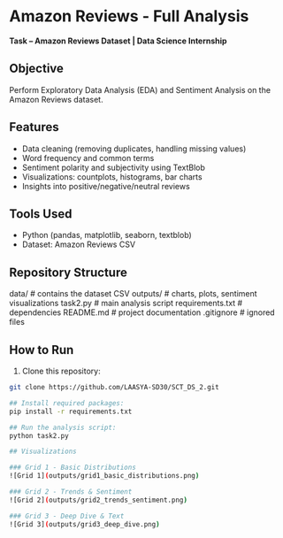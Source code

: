 # Amazon Reviews - Full Analysis

**Task – Amazon Reviews Dataset | Data Science Internship**

## Objective
Perform Exploratory Data Analysis (EDA) and Sentiment Analysis on the Amazon Reviews dataset.

## Features
- Data cleaning (removing duplicates, handling missing values)
- Word frequency and common terms
- Sentiment polarity and subjectivity using TextBlob
- Visualizations: countplots, histograms, bar charts
- Insights into positive/negative/neutral reviews

## Tools Used
- Python (pandas, matplotlib, seaborn, textblob)
- Dataset: Amazon Reviews CSV

## Repository Structure
data/ # contains the dataset CSV
outputs/ # charts, plots, sentiment visualizations
task2.py # main analysis script
requirements.txt # dependencies
README.md # project documentation
.gitignore # ignored files

## How to Run
1. Clone this repository:
```bash
git clone https://github.com/LAASYA-SD30/SCT_DS_2.git

## Install required packages:
pip install -r requirements.txt

## Run the analysis script:
python task2.py

## Visualizations

### Grid 1 - Basic Distributions
![Grid 1](outputs/grid1_basic_distributions.png)

### Grid 2 - Trends & Sentiment
![Grid 2](outputs/grid2_trends_sentiment.png)

### Grid 3 - Deep Dive & Text
![Grid 3](outputs/grid3_deep_dive.png)
